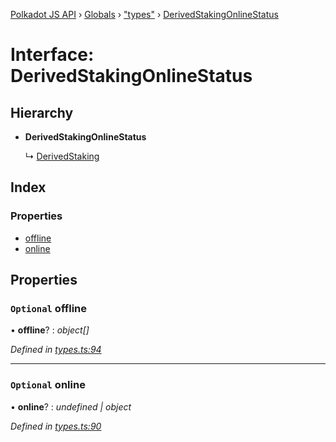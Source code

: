 [Polkadot JS API](../README.md) › [Globals](../globals.md) › ["types"](../modules/_types_.md) › [DerivedStakingOnlineStatus](_types_.derivedstakingonlinestatus.md)

# Interface: DerivedStakingOnlineStatus

## Hierarchy

* **DerivedStakingOnlineStatus**

  ↳ [DerivedStaking](_types_.derivedstaking.md)

## Index

### Properties

* [offline](_types_.derivedstakingonlinestatus.md#optional-offline)
* [online](_types_.derivedstakingonlinestatus.md#optional-online)

## Properties

### `Optional` offline

• **offline**? : *object[]*

*Defined in [types.ts:94](https://github.com/polkadot-js/api/blob/07b9cb1a16/packages/api-derive/src/types.ts#L94)*

___

### `Optional` online

• **online**? : *undefined | object*

*Defined in [types.ts:90](https://github.com/polkadot-js/api/blob/07b9cb1a16/packages/api-derive/src/types.ts#L90)*
